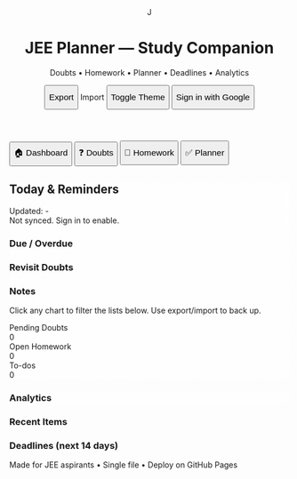 <!DOCTYPE html>
<html lang="en">
<head>
  <meta charset="utf-8" />
  <meta name="viewport" content="width=device-width, initial-scale=1, viewport-fit=cover" />
  <title>JEE Planner — Modern</title>
  <meta name="description" content="Modern JEE planner with doubts, homework, planner, deadlines, analytics and interactive charts. Single-file and GitHub Pages ready.">
  <script src="https://cdn.tailwindcss.com"></script>
  <script>tailwind.config={theme:{extend:{colors:{brand:{50:'#f2fbff',100:'#e6f7ff',200:'#bfeaff',300:'#99dcff',400:'#4fc1ff',500:'#1aa8ff',600:'#0b8de6',700:'#0670b4',800:'#054f7f',900:'#053a5c'}}}}}</script>
  <script src="https://unpkg.com/lucide@latest"></script>
  <script src="https://cdn.jsdelivr.net/npm/chart.js"></script>
  <style>
    .glass { background: linear-gradient(135deg, rgba(255,255,255,0.6), rgba(255,255,255,0.45)); backdrop-filter: blur(6px); }
    .card { transition: transform .12s ease, box-shadow .12s ease; }
    .card:hover { transform: translateY(-6px); box-shadow: 0 18px 40px rgba(2,6,23,.12); }
    .badge-overdue{ background:#ffe4e6; color:#9b111e; padding:.15rem .45rem; border-radius:999px; font-weight:600 }
    .badge-today{ background:#fff7ed; color:#92400e; padding:.15rem .45rem; border-radius:999px; font-weight:600 }
    .badge-upcoming{ background:#ecfeff; color:#075985; padding:.15rem .45rem; border-radius:999px; font-weight:600 }
    .hidden { display: none; }
    button, input, select, textarea { font-size: 1.1em; min-height: 44px; }
    label { font-size: 1em; }
  </style>
  <script src="https://accounts.google.com/gsi/client" async defer></script>
  <script src="https://apis.google.com/js/api.js"></script>
</head>
<body class="bg-slate-50 text-slate-900">
  <div class="max-w-6xl mx-auto p-4 md:p-8">
    <header class="flex items-center justify-between gap-4 mb-6">
      <div class="flex items-center gap-3">
        <div class="h-12 w-12 rounded-2xl bg-brand-600 grid place-items-center text-white text-2xl font-bold">J</div>
        <div>
          <h1 class="text-2xl md:text-3xl font-extrabold">JEE Planner — Study Companion</h1>
          <p class="text-sm text-slate-500">Doubts • Homework • Planner • Deadlines • Analytics</p>
        </div>
      </div>
      <div class="flex items-center gap-2">
        <button id="exportBtn" class="px-3 py-2 rounded-xl bg-slate-800 text-white">Export</button>
        <label class="px-3 py-2 rounded-xl bg-slate-100 cursor-pointer"><input id="importInput" type="file" accept="application/json" class="hidden">Import</label>
        <button id="themeBtn" class="px-3 py-2 rounded-xl bg-white border">Toggle Theme</button>
        <button id="signInBtn" class="px-3 py-2 rounded-xl bg-brand-600 text-white">Sign in with Google</button>
        <button id="signOutBtn" class="px-3 py-2 rounded-xl bg-slate-100 hidden">Sign out</button>
        <span id="userEmail" class="ml-2 text-sm text-slate-500"></span>
      </div>
    </header>
    <nav class="grid grid-cols-4 gap-3 mb-6">
      <button data-tab="dashboard" class="tab card p-3 rounded-2xl bg-white">🏠 Dashboard</button>
      <button data-tab="doubts" class="tab card p-3 rounded-2xl bg-white">❓ Doubts</button>
      <button data-tab="homework" class="tab card p-3 rounded-2xl bg-white">📝 Homework</button>
      <button data-tab="planner" class="tab card p-3 rounded-2xl bg-white">✅ Planner</button>
    </nav>
    <main>
      <!-- Dashboard Section -->
      <!-- ... [Unchanged: your dashboard HTML] ... -->
      <section id="dashboard" class="tab-pane">
        <div class="grid md:grid-cols-3 gap-4">
          <div class="md:col-span-2 bg-white p-4 rounded-2xl card glass">
            <div class="flex items-start justify-between">
              <h2 class="text-lg font-semibold">Today & Reminders</h2>
              <div class="text-sm text-slate-500">Updated: <span id="lastUpdated">-</span></div>
            </div>
            <div class="text-sm text-slate-500 mt-2" id="syncStatus">Not synced. Sign in to enable.</div>
            <div class="mt-4 grid grid-cols-1 md:grid-cols-2 gap-4">
              <div class="p-3 rounded-lg bg-slate-50">
                <h3 class="font-medium">Due / Overdue</h3>
                <ul id="dueList" class="mt-2 text-sm space-y-2"></ul>
              </div>
              <div class="p-3 rounded-lg bg-slate-50">
                <h3 class="font-medium">Revisit Doubts</h3>
                <ul id="revisitList" class="mt-2 text-sm space-y-2"></ul>
              </div>
            </div>
            <div class="mt-4">
              <h3 class="font-medium">Notes</h3>
              <p class="text-sm text-slate-500 mt-2">Click any chart to filter the lists below. Use export/import to back up.</p>
            </div>
            <div class="mt-4 grid md:grid-cols-3 gap-3">
              <div class="p-3 rounded-lg bg-slate-50 text-center">
                <div class="text-xs text-slate-500">Pending Doubts</div>
                <div id="statDoubts" class="text-2xl font-bold">0</div>
              </div>
              <div class="p-3 rounded-lg bg-slate-50 text-center">
                <div class="text-xs text-slate-500">Open Homework</div>
                <div id="statHw" class="text-2xl font-bold">0</div>
              </div>
              <div class="p-3 rounded-lg bg-slate-50 text-center">
                <div class="text-xs text-slate-500">To-dos</div>
                <div id="statTodo" class="text-2xl font-bold">0</div>
              </div>
            </div>
          </div>
          <div class="bg-white p-4 rounded-2xl card glass">
            <h3 class="font-semibold">Analytics</h3>
            <div class="mt-3">
              <canvas id="pieChart" height="220"></canvas>
            </div>
            <div class="mt-3">
              <canvas id="barChart" height="160"></canvas>
            </div>
          </div>
        </div>
        <div class="mt-6 grid md:grid-cols-2 gap-4">
          <div class="bg-white p-4 rounded-2xl card">
            <h3 class="font-semibold mb-3">Recent Items</h3>
            <div id="recentList" class="text-sm space-y-2 max-h-64 overflow-auto"></div>
          </div>
          <div class="bg-white p-4 rounded-2xl card">
            <h3 class="font-semibold mb-3">Deadlines (next 14 days)</h3>
            <div id="upcomingDeadlines" class="text-sm space-y-2 max-h-64 overflow-auto"></div>
          </div>
        </div>
      </section>
      <!-- Doubts Section -->
      <!-- ... [Unchanged: your doubts HTML] ... -->
      <section id="doubts" class="tab-pane hidden">
        <div class="grid md:grid-cols-3 gap-4">
          <div class="md:col-span-2 bg-white p-4 rounded-2xl card">
            <h2 class="text-lg font-semibold">Add a Doubt</h2>
            <form id="doubtForm" class="mt-3 grid grid-cols-1 gap-2">
              <div class="grid md:grid-cols-3 gap-2">
                <select id="doubtSubject" class="p-2 rounded-lg border">
                  <option>Physics</option>
                  <option>Chemistry</option>
                  <option>Maths</option>
                </select>
                <input id="doubtTopic" placeholder="Topic / Chapter" class="p-2 rounded-lg border" />
                <input id="doubtRevisit" type="date" class="p-2 rounded-lg border" />
              </div>
              <textarea id="doubtDetail" rows="5" placeholder="Describe the doubt in detail (what you tried, where stuck)" class="p-3 rounded-lg border"></textarea>
              <div class="flex gap-2 mt-2">
                <button class="px-3 py-2 rounded-xl bg-brand-600 text-white" type="submit">Add Doubt</button>
                <button id="clearDoubt" type="button" class="px-3 py-2 rounded-xl bg-slate-100">Clear</button>
              </div>
            </form>
            <div class="mt-4">
              <div class="flex items-center justify-between">
                <h3 class="font-semibold">All Doubts</h3>
                <div class="flex items-center gap-2">
                  <select id="filterDoubtSubj" class="p-2 rounded-lg border text-sm"><option value="">All</option><option>Physics</option><option>Chemistry</option><option>Maths</option></select>
                  <select id="filterDoubtStatus" class="p-2 rounded-lg border text-sm"><option value="">Any</option><option>Unresolved</option><option>Resolved</option></select>
                  <input id="searchDoubt" placeholder="Search..." class="p-2 rounded-lg border text-sm" />
                </div>
              </div>
              <div id="doubtList" class="mt-3 text-sm space-y-2 max-h-96 overflow-auto"></div>
            </div>
          </div>
          <div class="bg-white p-4 rounded-2xl card">
            <h3 class="font-semibold">Revisit Today</h3>
            <ul id="revisitToday" class="mt-3 text-sm space-y-2"></ul>
            <hr class="my-3">
            <h3 class="font-semibold">Tips</h3>
            <p class="text-sm text-slate-500 mt-2">Write exact steps you tried, mark the revisit date, and resolve when understood. Use revisit reminders to practice spaced repetition.</p>
          </div>
        </div>
      </section>
      <!-- Homework Section -->
      <!-- ... [Unchanged: your homework HTML] ... -->
      <section id="homework" class="tab-pane hidden">
        <div class="grid md:grid-cols-3 gap-4">
          <div class="md:col-span-2 bg-white p-4 rounded-2xl card">
            <h2 class="text-lg font-semibold">Add Homework</h2>
            <form id="hwForm" class="mt-3 grid grid-cols-1 gap-2">
              <input id="hwTitle" placeholder="Title (short)" class="p-2 rounded-lg border" />
              <textarea id="hwDesc" rows="5" placeholder="Detailed description (what to solve, pages, constraints)" class="p-3 rounded-lg border"></textarea>
              <div class="grid md:grid-cols-3 gap-2">
                <select id="hwSubject" class="p-2 rounded-lg border"><option>General</option><option>Physics</option><option>Chemistry</option><option>Maths</option></select>
                <input id="hwDate" type="date" class="p-2 rounded-lg border" />
                <input id="hwDeadline" type="date" class="p-2 rounded-lg border" />
              </div>
              <div class="flex gap-2 mt-2">
                <button class="px-3 py-2 rounded-xl bg-brand-600 text-white" type="submit">Add Homework</button>
                <button id="clearHw" type="button" class="px-3 py-2 rounded-xl bg-slate-100">Clear</button>
              </div>
            </form>
            <div class="mt-4">
              <h3 class="font-semibold">All Homework</h3>
              <div id="hwList" class="mt-3 text-sm space-y-2 max-h-96 overflow-auto"></div>
            </div>
          </div>
          <div class="bg-white p-4 rounded-2xl card">
            <h3 class="font-semibold">Homework Analytics</h3>
            <canvas id="hwPie" height="200"></canvas>
            <div class="mt-3 text-sm text-slate-500">Click a slice to filter homework by status.</div>
          </div>
        </div>
      </section>
      <!-- Planner Section -->
      <!-- ... [Unchanged: your planner HTML] ... -->
      <section id="planner" class="tab-pane hidden">
        <div class="grid md:grid-cols-3 gap-4">
          <div class="md:col-span-2 bg-white p-4 rounded-2xl card">
            <h2 class="text-lg font-semibold">Add Task / To‑do</h2>
            <form id="todoForm" class="mt-3 grid grid-cols-1 gap-2">
              <input id="todoTitle" placeholder="Task title" class="p-2 rounded-lg border" />
              <textarea id="todoDesc" rows="3" placeholder="Details / expected time" class="p-3 rounded-lg border"></textarea>
              <div class="grid md:grid-cols-3 gap-2">
                <select id="todoPriority" class="p-2 rounded-lg border"><option>High</option><option>Medium</option><option>Low</option></select>
                <input id="todoDate" type="date" class="p-2 rounded-lg border" />
                <input id="todoDeadline" type="date" class="p-2 rounded-lg border" />
              </div>
              <div class="flex gap-2 mt-2">
                <button class="px-3 py-2 rounded-xl bg-brand-600 text-white" type="submit">Add Task</button>
                <button id="clearTodo" type="button" class="px-3 py-2 rounded-xl bg-slate-100">Clear</button>
              </div>
            </form>
            <div class="mt-4">
              <h3 class="font-semibold">All Tasks</h3>
              <div id="taskList" class="mt-3 text-sm space-y-2 max-h-96 overflow-auto"></div>
            </div>
          </div>
          <div class="bg-white p-4 rounded-2xl card">
            <h3 class="font-semibold">Focus Tracking</h3>
            <canvas id="focusLine" height="160"></canvas>
            <div class="mt-3 text-sm text-slate-500">Pomodoro minutes get added to Focus analytics when you complete a session.</div>
            <div class="mt-3">
              <label class="text-sm">Focus min<input id="pomoFocus" type="number" value="25" class="w-full mt-1 p-2 rounded-lg border" /></label>
              <label class="text-sm mt-2">Break min<input id="pomoBreak" type="number" value="5" class="w-full mt-1 p-2 rounded-lg border" /></label>
              <div class="mt-3 flex gap-2"><button id="pomoStart" class="px-3 py-2 rounded-xl bg-brand-600 text-white">Start</button><button id="pomoStop" class="px-3 py-2 rounded-xl bg-slate-100">Stop</button></div>
            </div>
          </div>
        </div>
      </section>
    </main>
    <footer class="mt-8 text-center text-sm text-slate-500">Made for JEE aspirants • Single file • Deploy on GitHub Pages</footer>
  </div>
  <script>
    // --------- Google Auth & Drive Sync section (FIXED for true cross-device sync) ---------
    const CLIENT_ID = "513988292696-si4qkesgks11ohecii6o6frknsnjka71.apps.googleusercontent.com";
    const API_KEY = "AIzaSyB57eUdyuw5pb_2XTXS_qX0gry4YkslpHQ";
    const SCOPES = "https://www.googleapis.com/auth/drive.file";
    const SYNC_FILE_NAME = "jee_planner_data.json";
    let tokenClient, gapiInited = false, userEmail = "";

    // App state (local cache, replaced by Drive state if signed in)
    const saveStateToLocal = s => localStorage.setItem('jee.v2', JSON.stringify(s));
    const loadStateFromLocal = () => JSON.parse(localStorage.getItem('jee.v2') || '{}');
    const initialState = { doubts:[], homework:[], todos:[], analytics:{focusByDay:{}}, lastUpdated:null };
    const state = Object.assign({}, initialState, loadStateFromLocal());
    const $ = (sel,el=document)=>el.querySelector(sel);
    const $$ = (sel,el=document)=>Array.from(el.querySelectorAll(sel));
    const uid = ()=>Math.random().toString(36).slice(2,9);
    const todayStr = d=> (d||new Date()).toISOString().slice(0,10);

    window.onload = () => {
      gapi.load('client', async () => {
        await gapi.client.init({ apiKey: API_KEY, discoveryDocs: ["https://www.googleapis.com/discovery/v1/apis/drive/v3/rest"] });
        gapiInited = true;
        // If already signed in on this device, always load from Drive first
        if (gapi.client.getToken()) {
          await loadFromDrive();
        } else {
          renderAll();
        }
      });
      tokenClient = google.accounts.oauth2.initTokenClient({
        client_id: CLIENT_ID,
        scope: SCOPES,
        callback: async (tokenResponse) => {
          if(tokenResponse && tokenResponse.access_token){
            gapi.client.setToken(tokenResponse);
            await fetchUserProfile();
            showLoginStatus(true);
            await loadFromDrive();
          }
        }
      });
    };

    function showLoginStatus(isSignedIn) {
      $('#signInBtn').classList.toggle('hidden', isSignedIn);
      $('#signOutBtn').classList.toggle('hidden', !isSignedIn);
      $('#userEmail').textContent = isSignedIn ? `Logged in as: ${userEmail}` : "";
      const syncStatus = $('#syncStatus');
      if(syncStatus) syncStatus.textContent = isSignedIn ? 'Synced with Drive ✅' : 'Not synced. Sign in to enable.';
    }

    async function fetchUserProfile() {
      try {
        const res = await gapi.client.drive.about.get({ fields: "user" });
        userEmail = res.result.user.emailAddress || "";
      } catch (e) {
        userEmail = "";
      }
    }

    $('#signInBtn').addEventListener('click', () => {
      tokenClient.requestAccessToken();
    });
    $('#signOutBtn').addEventListener('click', () => {
      google.accounts.oauth2.revoke(gapi.client.getToken().access_token, () => {
        gapi.client.setToken('');
        userEmail = "";
        showLoginStatus(false);
        // reload from localStorage
        for (const k in state) delete state[k];
        Object.assign(state, initialState, loadStateFromLocal());
        renderAll();
      });
    });

    async function findFileInDrive() {
      try {
        const response = await gapi.client.drive.files.list({
          q: `'appDataFolder' in parents and name = '${SYNC_FILE_NAME}'`,
          spaces: 'appDataFolder',
          fields: 'files(id, name)',
        });
        return response.result.files.length > 0 ? response.result.files[0].id : null;
      } catch (error) {
        return null;
      }
    }

    async function loadFromDrive() {
      const statusEl = $('#syncStatus');
      if(statusEl) statusEl.textContent = 'Restoring from Drive...';
      try {
        const fileId = await findFileInDrive();
        if (fileId) {
          const response = await gapi.client.drive.files.get({
            fileId: fileId,
            alt: 'media'
          });
          const driveState = JSON.parse(response.body);
          // Completely replace app state with Drive state!
          for (const k in state) delete state[k];
          Object.assign(state, driveState);
          saveStateToLocal(state); // update localStorage with Drive state
          renderAll();
          if(statusEl) statusEl.textContent = 'Synced with Drive ✅';
          console.log("Drive state loaded:", driveState);
        } else {
          if(statusEl) statusEl.textContent = 'No file found on Drive. Using local data.';
          renderAll();
        }
      } catch (error) {
        if(statusEl) statusEl.textContent = 'Sync failed. Check console.';
        console.error("Drive sync error:", error);
        renderAll();
      }
    }

    async function saveToDrive() {
      const statusEl = $('#syncStatus');
      if(statusEl) statusEl.textContent = 'Syncing...';
      try {
        const fileId = await findFileInDrive();
        const content = JSON.stringify(state, null, 2);
        const metadata = { name: SYNC_FILE_NAME, mimeType: 'application/json' };
        if (!fileId) metadata.parents = ['appDataFolder'];
        const form = new FormData();
        form.append('metadata', new Blob([JSON.stringify(metadata)], { type: 'application/json' }));
        form.append('file', new Blob([content], { type: 'application/json' }));
        const method = fileId ? 'PATCH' : 'POST';
        const path = fileId ? `/upload/drive/v3/files/${fileId}` : '/upload/drive/v3/files';
        await gapi.client.request({
          path: path,
          method: method,
          params: { uploadType: 'multipart' },
          headers: { 'Content-Type': 'multipart/related;' },
          body: form
        });
        if(statusEl) statusEl.textContent = 'Synced with Drive ✅';
        console.log("Synced with Drive ✅");
      } catch (error) {
        if(statusEl) statusEl.textContent = 'Sync failed. Check console.';
        console.error("Save to Drive error:", error);
      }
    }

    // Save state to local and drive, sync for all changes (doubts, homework, todos)
    const saveState = () => {
      saveStateToLocal(state);
      if (gapi.client.getToken()) saveToDrive();
    };

    function initGoogleAuthUI(){ showLoginStatus(!!gapi.client.getToken()); }
    document.addEventListener("DOMContentLoaded", initGoogleAuthUI);

    // --------- App logic: ALL state changes use saveState() for sync ---------
    function addDoubtEntry(o){ o.id = uid(); o.status = o.status||'Unresolved'; o.date = todayStr(); state.doubts.unshift(o); state.lastUpdated = new Date().toISOString(); saveState(); renderDoubts(); renderDashboard(); }
    function addHwEntry(o){ o.id = uid(); o.done = false; o.date = todayStr(); state.homework.unshift(o); state.lastUpdated = new Date().toISOString(); saveState(); renderHW(); renderDashboard(); }
    function addTodoEntry(o){ o.id = uid(); o.done = false; o.date = todayStr(); state.todos.unshift(o); state.lastUpdated = new Date().toISOString(); saveState(); renderTodos(); renderDashboard(); }

    $('#doubtForm').addEventListener('submit', e=>{ e.preventDefault(); const subj=$('#doubtSubject').value; const topic=$('#doubtTopic').value.trim(); const revisit=$('#doubtRevisit').value||(()=>{ const dt=new Date(); dt.setDate(dt.getDate()+2); return dt.toISOString().slice(0,10); })(); const detail=$('#doubtDetail').value.trim(); addDoubtEntry({subject:subj, topic, revisit, detail}); e.target.reset(); });
    $('#hwForm').addEventListener('submit', e=>{ e.preventDefault(); const title=$('#hwTitle').value.trim(); const desc=$('#hwDesc').value.trim(); const subject=$('#hwSubject').value; const date=$('#hwDate').value||todayStr(); const deadline=$('#hwDeadline').value||null; if(!title) return alert('Give a title'); addHwEntry({title, desc, subject, date, deadline}); e.target.reset(); });
    $('#todoForm').addEventListener('submit', e=>{ e.preventDefault(); const title=$('#todoTitle').value.trim(); const desc=$('#todoDesc').value.trim(); const priority=$('#todoPriority').value; const date=$('#todoDate').value||todayStr(); const deadline=$('#todoDeadline').value||null; if(!title) return alert('Enter title'); addTodoEntry({title, desc, priority, date, deadline}); e.target.reset(); });

    // ... [Unchanged: rest of your rendering and analytics logic] ...
    // All delete, mark-done, etc. handlers must call saveState() (already in your code)

    // On page load, always use Drive if signed in
    if (gapiInited && gapi.client.getToken()) {
      loadFromDrive();
    } else {
      renderAll();
    }
  </script>
</body>
</html>
